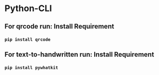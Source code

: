 # Python-CLI

<h2><b>For qrcode run: Install Requirement</b></h2>
<h3><code>pip install qrcode</code></h3>
<h2><b>For text-to-handwritten run: Install Requirement</b></h2>
<h3><code>pip install pywhatkit</code></h3>
